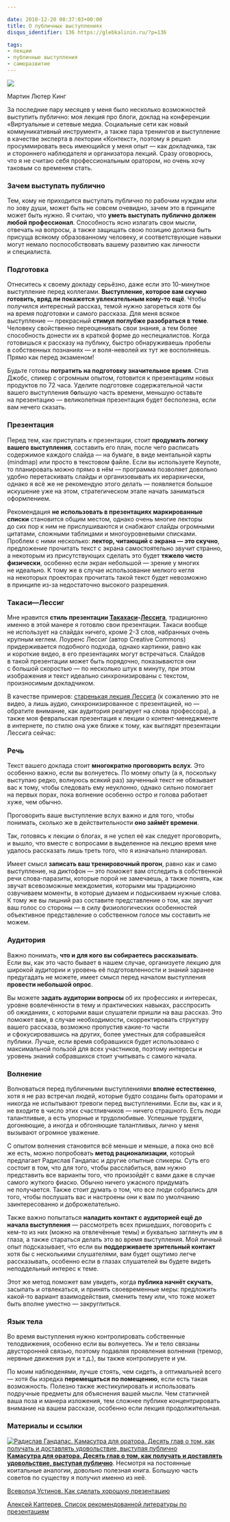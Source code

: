 ```yaml
---

date: 2010-12-20 08:37:03+00:00
title: О публичных выступлениях
disqus_identifier: 136 https://glebkalinin.ru/?p=136

tags:
- лекции
- публичные выступления
- саморазвитие
---
```


![](https://glebkalinin.ru/featured/2010/12/martin-luther-king.jpg)

Мартин Лютер Кинг



За последние пару месяцев у меня было несколько возможностей выступить публично: моя лекция про блоги, доклад на конференции «Виртуальные и сетевые медиа. Социальные сети как новый коммуникативный инструмент», а также пара тренингов и выступление в качестве эксперта в лектории «Контекст», поэтому я решил просуммировать весь имеющийся у меня опыт — как докладчика, так и стороннего наблюдателя и организатора лекций. Сразу оговорюсь, что я не считаю себя профессиональным оратором, но очень хочу таковым со временем стать.



### Зачем выступать публично



Тем, кому не приходится выступать публично по рабочим нуждам или по зову души, может быть не совсем очевидно, зачем это в принципе может быть нужно. Я считаю, что **уметь выступать публично должен любой профессионал**. Способность ясно излагать свои мысли, отвечать на вопросы, а также защищать свою позицию должна быть присуща всякому образованному человеку, и соответствующие навыки могут немало поспособствовать вашему развитию как личности и специалиста.



### Подготовка



Отнеситесь к своему докладу серьёзно, даже если это 10-минутное выступление перед коллегами. **Выступление, которое вам скучно готовить, вряд ли покажется увлекательным кому-то ещё**. Чтобы получился интересный рассказ, темой нужно загореться хотя бы на время подготовки и самого рассказа. Для меня всякое выступление — прекрасный **стимул поглубже разобраться в теме**. Человеку свойственно переоценивать свои знания, а тем более способность донести их в краткой форме до неспециалистов. Когда готовишься к рассказу на публику, быстро обнаруживаешь пробелы в собственных познаниях — и воля-неволей их тут же восполняешь. Прямо как перед экзаменом!

Будьте готовы **потратить на подготовку значительное время**. Стив Джобс, спикер с огромным опытом, готовится к презентациям новых продуктов по 72 часа. Уделите подготовке содержательной части вашего выступления б**о**льшую часть времени, меньшую оставьте на презентацию — великолепная презентация будет бесполезна, если вам нечего сказать.

<!-- more -->



### Презентация



Перед тем, как приступать к презентации, стоит **продумать логику вашего выступления**, составить его план, после чего расписать содержимое каждого слайда — на бумаге, в виде ментальной карты (mindmap) или просто в текстовом файле. Если вы используете Keynote, то планировать можно прямо в нём — программа позволяет довольно удобно перетаскивать слайды и организовывать их иерархически, однако я всё же не рекомендую этого делать — появляется большое искушение уже на этом, стратегическом этапе начать заниматься оформлением.

Рекомендация **не использовать в презентациях маркированные списки** становится общим местом, однако очень многие лекторы до сих пор к ним не прислушиваются и снабжают слайды огромными цитатами, сложными таблицами и многоуровневыми списками. Проблем с ними несколько: **лектор, читающий с экрана — это скучно**, предложение прочитать текст с экрана самостоятельно звучит странно, а некоторым из присутствующих сделать это будет **тяжело чисто физически**, особенно если экран небольшой — зрение у многих не идеально. К тому же в случае использование мелкого кегля на некоторых проекторах прочитать такой текст будет невозможно в принципе из-за недостаточно высокого разрешения.



### ­Такаси—Лессиг



Мне нравится **стиль презентации [Такахаси](https://en.wikipedia.org/wiki/Takahashi_method)-[Лессига](http://www.presentationzen.com/presentationzen/2005/10/the_lessig_meth.html)**, традиционно именно в этой манере я готовлю свои презентации. Такаси вообще не использует на слайдах ничего, кроме 2-3 слов, набранных очень крупным кеглем. Лоуренс Лессиг (автор Creative Commons) придерживается подобного подхода, однако картинки, равно как и короткие видео, в его презентациях могут встречаться. Слайдов в такой презентации может быть порядочно, показываются они с большой скоростью — по несколько штук в минуту, при этом изображения и текст идеально синхронизированы с текстом, произносимым докладчиком.

В качестве примеров: [старенькая лекция Лессига](http://randomfoo.net/oscon/2002/lessig/free.html) (к сожалению это не видео, а лишь аудио, синхронизированное с презентацией, но — обратите внимание, как аудитория реагирует на слова профессора), а также моя февральская презентация к лекции о контент-менеджменте в интернете, по стилю она уже ближе к тому, как выглядят презентации Лессига сейчас:





### Речь



Текст вашего доклада стоит **многократно проговорить вслух**. Это особенно важно, если вы волнуетесь. По моему опыту (а я, поскольку выступаю редко, волнуюсь всякий раз) заученный текст не обязывает вас к тому, чтобы следовать ему неуклонно, однако сильно помогает на первых порах, пока волнение особенно остро и голова работает хуже, чем обычно.

Проговорить ваше выступление вслух важно и для того, чтобы понимать, сколько же в действительности **оно займёт времени**. 

Так, готовясь к лекции о блогах, я не успел её как следует проговорить, и вышло, что вместе с вопросами в выделенное на лекцию время мне удалось рассказать лишь треть того, что я изначально планировал. 

Имеет смысл **записать ваш тренировочный прогон**, равно как и само выступление, на диктофон — это поможет вам отследить в собственной речи слова-паразиты, которые порой не замечаешь, а также понять, как звучат всевозможные междометия, которыми мы традиционно озвучиваем моменты, в которые думаем и подыскиваем нужные слова. К тому же вы лишний раз составите представление о том, как звучит ваш голос со стороны — в силу физиологических особенностей объективное представление о собственном голосе мы составить не можем.




### Аудитория



Важно понимать, **что и для кого вы собираетесь рассказывать**. Если вы, как это часто бывает в нашем случае, организуете лекцию для широкой аудитории и уровень её подготовленности и знаний заранее предугадать не можете, имеет смысл перед началом выступления **провести небольшой опрос**.

Вы можете **задать аудитории вопросы** об их профессиях и интересах, уровне вовлечённости в тему и практических навыках, расспросить об ожиданиях, с которыми ваши слушатели пришли на ваш рассказ. Это поможет вам, в случае необходимости, скорректировать структуру вашего рассказа, возможно пропустив какие-то части и сфокусировавшись на других, более уместных для собравшейся публики. Лучше, если время собравшихся будет использовано с максимальной пользой для всех участников, поэтому интересы и уровень знаний собравшихся стоит учитывать с самого начала. 



### Волнение



Волноваться перед публичными выступлениями **вполне естественно**, хотя я не раз встречал людей, которые будто созданы быть ораторами и никогда не испытывают тревоги перед выступлениями. Если вы, как и я, не входите в число этих счастливчиков — ничего страшного. Есть люди талантливые, а есть упорные и трудолюбивые. Успешные трудяги, догоняющие, а иногда и обгоняющие талантливых, лично у меня вызывают огромное уважение.

С опытом волнения становится всё меньше и меньше, а пока оно всё же есть, можно попробовать **метод рационализации**, который предлагает Радислав Гандапас и другие опытные спикеры. Суть его состоит в том, что для того, чтобы расслабиться, вам нужно представить все варианты того, что произойдёт с вами даже в случае самого жуткого фиаско. Обычно ничего ужасного придумать не получается. Также стоит думать о том, что все люди собрались для того, чтобы послушать вас и настроены они к вам по умолчанию заинтересованно и доброжелательно. 

Также важно попытаться **наладить контакт с аудиторией ещё до начала выступления** — рассмотреть всех пришедших, поговорить с кем-то из них (можно на отвлечённые темы) и буквально заглянуть им в глаза, а также стараться делать это во время выступления. Мой личный опыт подсказывает, что если вы **поддерживаете зрительный контакт** хотя бы с несколькими слушателями, вам будет ощутимо легче рассказывать, особенно если в глазах слушателей вы будете видеть неподдельный интерес к теме. 

Этот же метод поможет вам увидеть, когда **публика начнёт скучать**, засыпать и отвлекаться, и принять своевременные меры: предложить какой-то вариант взаимодействия, сменить тему или, что тоже может быть вполне уместно — закруглиться. 



### Язык тела



Во время выступления нужно контролировать собственные телодвижения, особенно если вы волнуетесь. Ум и тело связаны двусторонней связью, поэтому подавляя проявления волнения (тремор, нервные движения рук и т.д.), вы также контролируете и ум.

По моим наблюденями, лучше стоять, чем сидеть, а оптимальней всего —  хотя бы изредка **перемещаться по помещению**, если есть такая возможность. Полезно также жестикулировать и использовать подручные предметы для объяснения вашей мысли. Чем статичней ваша поза и манера изложения, тем сложнее публике концентрировать внимание на вашем рассказе, особенно если лекция продолжительная.




### Материалы и ссылки


[![Радислав Гандапас. Камасутра для оратора. Десять глав о том, как получать и доставлять удовольствие, выступая публично](https://ozon.ru//multimedia/books_covers/small/1001957513.gif)](http://www.ozon.ru/context/detail/id/5212236/?partner=experiment&from=bar)**[Камасутра для оратора. Десять глав о том, как получать и доставлять удовольствие, выступая публично](http://www.ozon.ru/context/detail/id/5212236/?partner=experiment)**.
Несмотря на постоянные коитальные аналогии, довольно полезная книга. Большую часть советов по существу я получил именно из неё.

[Всеволод Устинов. Как сделать хорошую презентацию](http://vdustinov.livejournal.com/21687.html)

[Алексей Каптерев. Список рекомендованной литературы по презентациям](http://kapterev.livejournal.com/696992.html)
